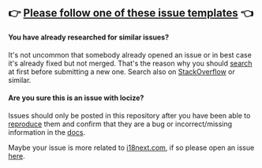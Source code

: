 ## 👉 [Please follow one of these issue templates](https://github.com/locize/i18next-locize-backend/issues/new/choose) 👈

#### You have already researched for similar issues?
It's not uncommon that somebody already opened an issue or in best case it's already fixed but not merged. That's the reason why you should [search](https://github.com/locize/i18next-locize-backend/issues) at first before submitting a new one.
Search also on [StackOverflow](https://stackoverflow.com/) or similar.

#### Are you sure this is an issue with locize?

Issues should only be posted in this repository after you have been able to [reproduce](https://minimum-reproduction.wtf/) them and confirm that they are a bug or incorrect/missing information in the [docs](https://docs.locize.com).

Maybe your issue is more related to [i18next.com](https://www.i18next.com), if so please open an issue [here](https://github.com/i18next/i18next/issues).